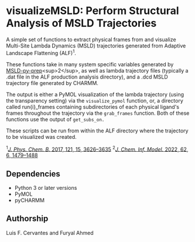 # visualizeMSLD: Perform Structural Analysis of MSLD Trajectories

A simple set of functions to extract physical frames from and visualize Multi-Site Lambda Dynamics (MSLD) trajectories generated from Adaptive Landscape Flattening (ALF)<sup>1</sup>.  
  
 These functions take in many system specific variables generated by [MSLD-py-prep]("https://github.com/Vilseck-Lab/msld-py-prep/README.md")<sup>2</sup>, as well as lambda trajectory files (typically a .dat file in the ALF production analysis directory), and a .dcd MSLD trajectory file generated by CHARMM. 
  
  The output is either a PyMOL visualization of the lambda trajectory (using the transparency setting) via the `visualize_pymol` function, or, a directory called run{i}_frames containing subdirectories of each physical ligand's frames throughout the trajectory via the `grab_frames` function. Both of these functions use the output of `get_subs_on.`

These scripts can be run from within the ALF directory where the trajectory to be visualized was created. 

<sup>1</sup>[_J. Phys. Chem. B._  2017, 121, 15, 3626–3635]("https://doi.org/10.1021/acs.jpcb.6b09656")
<sup>2</sup>[_J. Chem. Inf. Model._ 2022, 62, 6, 1479–1488]("https://doi.org/10.1021/acs.jcim.2c00047")

## Dependencies
- Python 3 or later versions
- PyMOL
- pyCHARMM

## Authorship
Luis F. Cervantes and Furyal Ahmed
